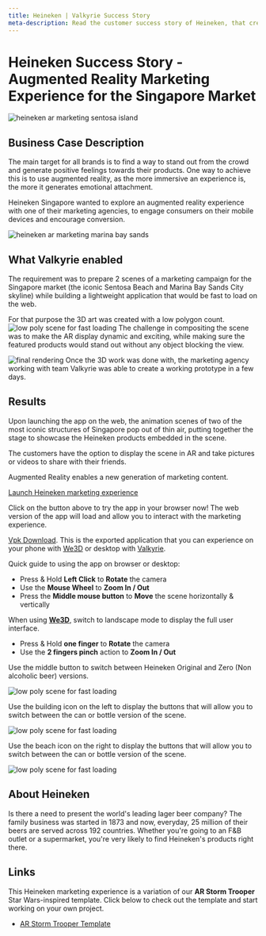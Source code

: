 ```yaml
---
title: Heineken | Valkyrie Success Story
meta-description: Read the customer success story of Heineken, that created a PoC for an Augmented Reality marketing experience in Singapore using our ready-made templates
---
```


# Heineken Success Story - Augmented Reality Marketing Experience for the Singapore Market

![heineken ar marketing sentosa island](https://cdn2.talansoft.com/ftp/img/heineken/sentosa-heineken-marketing.jpg)

## Business Case Description
The main target for all brands is to find a way to stand out from the crowd and generate positive feelings towards their products. One way to achieve this is to use augmented reality, as the more immersive an experience is, the more it generates emotional attachment.

Heineken Singapore wanted to explore an augmented reality experience with one of their marketing agencies, to engage consumers on their mobile devices and encourage conversion.

![heineken ar marketing marina bay sands](https://cdn2.talansoft.com/ftp/img/heineken/mbs-heineken-marketing.jpg)

## What Valkyrie enabled
The requirement was to prepare 2 scenes of a marketing campaign for the Singapore market (the iconic Sentosa Beach and Marina Bay Sands City skyline) while building a lightweight application that would be fast to load on the web.

For that purpose the 3D art was created with a low polygon count.
![low poly scene for fast loading](https://cdn2.talansoft.com/ftp/img/heineken/sentosa-scene-polygon.jpg)
The challenge in compositing the scene was to make the AR display dynamic and exciting, while making sure the featured products would stand out without any object blocking the view.

![final rendering](https://cdn2.talansoft.com/ftp/img/heineken/sentosa-scene-modeling.jpg)
Once the 3D work was done with, the marketing agency working with team Valkyrie was able to create a working prototype in a few days.

## Results
Upon launching the app on the web, the animation scenes of two of the most iconic structures of Singapore pop out of thin air, putting together the stage to showcase the Heineken products embedded in the scene.

The customers have the option to display the scene in AR and take pictures or videos to share with their friends.

Augmented Reality enables a new generation of marketing content.

<a class="btn btn-primary umami--click--bt_launch_heineken_marketing" href="/vlk/samples/heineken-marketing/Heineken-Marketing.vpk">Launch Heineken marketing experience</a>

Click on the button above to try the app in your browser now! The web version of the app will load and allow you to interact with the marketing experience.

[Vpk Download](https://cdn2.talansoft.com/ftp/samples/Heineken-Marketing.vpk). This is the exported application that you can experience on your phone with [We3D](/vlk/downloads#we3d) or desktop with [Valkyrie](/vlk/downloads#vlk).

Quick guide to using the app on browser or desktop:
- Press & Hold **Left Click** to **Rotate** the camera
- Use the **Mouse Wheel** to **Zoom In / Out**
- Press the **Middle mouse button** to **Move** the scene horizontally & vertically

When using **[We3D](/vlk/downloads#we3d)**, switch to landscape mode to display the full user interface.
- Press & Hold **one finger** to **Rotate** the camera
- Use the **2 fingers pinch** action to **Zoom In / Out**

Use the middle button to switch between Heineken Original and Zero (Non alcoholic beer) versions.

![low poly scene for fast loading](https://cdn2.talansoft.com/ftp/img/heineken/bottle-switch-button.png)

Use the building icon on the left to display the buttons that will allow you to switch between the can or bottle version of the scene.

![low poly scene for fast loading](https://cdn2.talansoft.com/ftp/img/heineken/mbs-selection-screen.png)

Use the beach icon on the right to display the buttons that will allow you to switch between the can or bottle version of the scene.

![low poly scene for fast loading](https://cdn2.talansoft.com/ftp/img/heineken/sentosa-selection-screen.png)

## About Heineken
Is there a need to present the world's leading lager beer company? The family business was started in 1873 and now, everyday, 25 million of their beers are served across 192 countries. Whether you're going to an F&B outlet or a supermarket, you're very likely to find Heineken's products right there.

## Links
This Heineken marketing experience is a variation of our **AR Storm Trooper** Star Wars-inspired template. Click below to check out the template and start working on your own project.

- [AR Storm Trooper Template](../VlkSamples/ar-storm-trooper)
